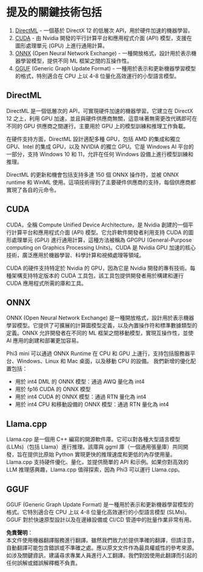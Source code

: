 # 提及的關鍵技術包括

1. [DirectML](https://learn.microsoft.com/windows/ai/directml/dml?WT.mc_id=aiml-138114-kinfeylo) - 一個基於 DirectX 12 的低層次 API，用於硬件加速的機器學習。
2. [CUDA](https://blogs.nvidia.com/blog/what-is-cuda-2/) - 由 Nvidia 開發的平行計算平台和應用程式介面 (API) 模型，支援在圖形處理單元 (GPU) 上進行通用計算。
3. [ONNX](https://onnx.ai/) (Open Neural Network Exchange) - 一種開放格式，設計用於表示機器學習模型，提供不同 ML 框架之間的互操作性。
4. [GGUF](https://github.com/ggerganov/ggml/blob/master/docs/gguf.md) (Generic Graph Update Format) - 一種用於表示和更新機器學習模型的格式，特別適合在 CPU 上以 4-8 位量化高效運行的小型語言模型。

## DirectML

DirectML 是一個低層次的 API，可實現硬件加速的機器學習。它建立在 DirectX 12 之上，利用 GPU 加速，並且與硬件供應商無關，這意味著無需更改代碼即可在不同的 GPU 供應商之間運行。主要用於 GPU 上的模型訓練和推理工作負載。

在硬件支持方面，DirectML 設計適配多種 GPU，包括 AMD 的集成和獨立 GPU、Intel 的集成 GPU，以及 NVIDIA 的獨立 GPU。它是 Windows AI 平台的一部分，支持 Windows 10 和 11，允許在任何 Windows 設備上進行模型訓練和推理。

DirectML 的更新和機會包括支持多達 150 個 ONNX 操作符，並被 ONNX runtime 和 WinML 使用。這項技術得到了主要硬件供應商的支持，每個供應商都實現了各自的元命令。

## CUDA

CUDA，全稱 Compute Unified Device Architecture，是 Nvidia 創建的一個平行計算平台和應用程式介面 (API) 模型。它允許軟件開發者利用支持 CUDA 的圖形處理單元 (GPU) 進行通用計算，這種方法被稱為 GPGPU (General-Purpose computing on Graphics Processing Units)。CUDA 是 Nvidia GPU 加速的核心技術，廣泛應用於機器學習、科學計算和視頻處理等領域。

CUDA 的硬件支持特定於 Nvidia 的 GPU，因為它是 Nvidia 開發的專有技術。每種架構支持特定版本的 CUDA 工具包，該工具包提供開發者用於構建和運行 CUDA 應用程式所需的庫和工具。

## ONNX

ONNX (Open Neural Network Exchange) 是一種開放格式，設計用於表示機器學習模型。它提供了可擴展的計算圖模型定義，以及內置操作符和標準數據類型的定義。ONNX 允許開發者在不同的 ML 框架之間移動模型，實現互操作性，並使 AI 應用的創建和部署更加容易。

Phi3 mini 可以通過 ONNX Runtime 在 CPU 和 GPU 上運行，支持包括服務器平台、Windows、Linux 和 Mac 桌面，以及移動 CPU 的設備。
我們新增的優化配置包括：

- 用於 int4 DML 的 ONNX 模型：通過 AWQ 量化為 int4
- 用於 fp16 CUDA 的 ONNX 模型
- 用於 int4 CUDA 的 ONNX 模型：通過 RTN 量化為 int4
- 用於 int4 CPU 和移動設備的 ONNX 模型：通過 RTN 量化為 int4

## Llama.cpp

Llama.cpp 是一個用 C++ 編寫的開源軟件庫。它可以對各種大型語言模型 (LLMs)（包括 Llama）進行推理。該庫與 ggml 庫（一個通用張量庫）共同開發，旨在提供比原始 Python 實現更快的推理速度和更低的內存使用量。Llama.cpp 支持硬件優化、量化，並提供簡單的 API 和示例。如果你對高效的 LLM 推理感興趣，Llama.cpp 值得探索，因為 Phi3 可以運行 Llama.cpp。

## GGUF

GGUF (Generic Graph Update Format) 是一種用於表示和更新機器學習模型的格式。它特別適合在 CPU 上以 4-8 位量化高效運行的小型語言模型 (SLMs)。GGUF 對於快速原型設計以及在邊緣設備或 CI/CD 管道中的批量作業非常有用。

**免責聲明**：  
本文件使用機器翻譯服務進行翻譯。雖然我們致力於提供準確的翻譯，但請注意，自動翻譯可能包含錯誤或不準確之處。應以原文文件作為最具權威性的參考來源。如涉及關鍵資訊，建議尋求專業人員進行人工翻譯。我們對因使用此翻譯而引起的任何誤解或錯誤解釋概不負責。